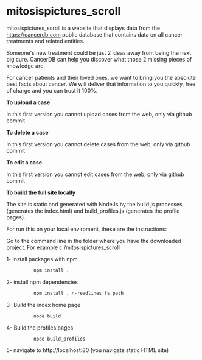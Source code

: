 # mitosispictures_scroll

mitosispictures_scroll is a website that displays data from the https://cancerdb.com public database that contains data on all cancer treatments and related entities.

Someone's new treatment could be just 2 ideas away from being the next big cure. CancerDB can help you discover what those 2 missing pieces of knowledge are.

For cancer patients and their loved ones, we want to bring you the absolute best facts about cancer. We will deliver that information to you quickly, free of charge and you can trust it 100%.

<b>To upload a case</b>

In this first version you cannot upload cases from the web, only via github commit

<b>To delete a case</b>

In this first version you cannot delete cases from the web, only via github commit

<b>To edit a case</b>

In this first version you cannot edit cases from the web, only via github commit

<b>To build the full site locally</b>

The site is static and generated with NodeJs by the build.js processes (generates the index.html) and build_profiles.js (generates the profile pages).

For run this on your local enviroment, these are the instructions:


Go to the command line in the folder where you have the downloaded project. For example c:/mitosispictures_scroll

1- install packages with npm
```bash
          npm install .
```
2- install npm dependencies
```bash
          npm install . n-readlines fs path
```
3- Build the index home page
```bash
          node build
```
4- Build the profiles pages
```bash
          node build_profiles
```
5- navigate to http://localhost:80 (you navigate static HTML site)
